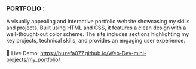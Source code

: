 ### PORTFOLIO :  
A visually appealing and interactive portfolio website showcasing my skills and projects. Built using HTML and CSS, it features a clean design with a well-thought-out color scheme. The site includes sections highlighting my key projects, technical skills, and provides an engaging user experience.
<br><br>
🔗 Live Demo: https://huzefa077.github.io/Web-Dev-mini-projects/my_portfolio/
